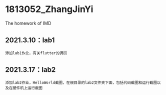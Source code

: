 # 1813052_ZhangJinYi
The homework of IMD

##  2021.3.10：lab1
    添加lab1作业，有关flutter的调研

##  2021.3.17：lab2
    添加lab2作业，HelloWorld截图，在根目录的lab2文件夹下面，包括代码截图和运行截图以及在硬件机上运行截图

